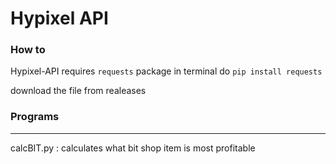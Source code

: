 # Hypixel API
### How to
Hypixel-API requires `requests` package
in terminal do `pip install requests`

download the file from realeases
### Programs
---
calcBIT.py : calculates what bit shop item is most profitable
